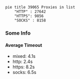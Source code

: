 
```mermaid
pie title 39065 Proxies in list
    "HTTP" : 27642
    "HTTPS": 9856
    "SOCKS" : 8158
```

### Some Info
#### Average Timeout

- mixed: 4.1s
- http: 2.4s
- https: 8.2s
- socks: 6.5s